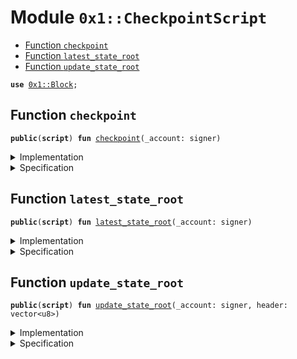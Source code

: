 
<a name="0x1_CheckpointScript"></a>

# Module `0x1::CheckpointScript`



-  [Function `checkpoint`](#0x1_CheckpointScript_checkpoint)
-  [Function `latest_state_root`](#0x1_CheckpointScript_latest_state_root)
-  [Function `update_state_root`](#0x1_CheckpointScript_update_state_root)


<pre><code><b>use</b> <a href="Block.md#0x1_Block">0x1::Block</a>;
</code></pre>



<a name="0x1_CheckpointScript_checkpoint"></a>

## Function `checkpoint`



<pre><code><b>public</b>(<b>script</b>) <b>fun</b> <a href="Block.md#0x1_CheckpointScript_checkpoint">checkpoint</a>(_account: signer)
</code></pre>



<details>
<summary>Implementation</summary>


<pre><code><b>public</b> (<b>script</b>) <b>fun</b> <a href="Block.md#0x1_CheckpointScript_checkpoint">checkpoint</a>(_account: signer){
    <a href="Block.md#0x1_Block_checkpoint">Block::checkpoint</a>();
}
</code></pre>



</details>

<details>
<summary>Specification</summary>



<pre><code><b>pragma</b> verify = <b>false</b>;
</code></pre>



</details>

<a name="0x1_CheckpointScript_latest_state_root"></a>

## Function `latest_state_root`



<pre><code><b>public</b>(<b>script</b>) <b>fun</b> <a href="Block.md#0x1_CheckpointScript_latest_state_root">latest_state_root</a>(_account: signer)
</code></pre>



<details>
<summary>Implementation</summary>


<pre><code><b>public</b> (<b>script</b>) <b>fun</b> <a href="Block.md#0x1_CheckpointScript_latest_state_root">latest_state_root</a>(_account: signer){
    <a href="Block.md#0x1_Block_latest_state_root">Block::latest_state_root</a>();
}
</code></pre>



</details>

<details>
<summary>Specification</summary>



<pre><code><b>pragma</b> verify = <b>false</b>;
</code></pre>



</details>

<a name="0x1_CheckpointScript_update_state_root"></a>

## Function `update_state_root`



<pre><code><b>public</b>(<b>script</b>) <b>fun</b> <a href="Block.md#0x1_CheckpointScript_update_state_root">update_state_root</a>(_account: signer, header: vector&lt;u8&gt;)
</code></pre>



<details>
<summary>Implementation</summary>


<pre><code><b>public</b> (<b>script</b>) <b>fun</b> <a href="Block.md#0x1_CheckpointScript_update_state_root">update_state_root</a>(_account: signer , header: vector&lt;u8&gt;){
    <a href="Block.md#0x1_Block_update_state_root">Block::update_state_root</a>(header);
}
</code></pre>



</details>

<details>
<summary>Specification</summary>



<pre><code><b>pragma</b> verify = <b>false</b>;
</code></pre>



</details>
